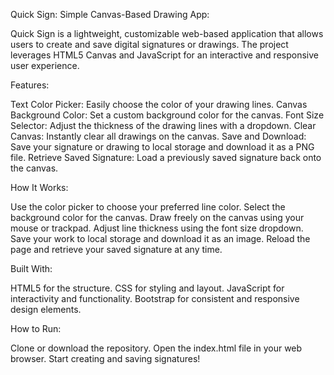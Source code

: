Quick Sign: Simple Canvas-Based Drawing App:

Quick Sign is a lightweight, customizable web-based application that allows users to create and save digital signatures or drawings. The project leverages HTML5 Canvas and JavaScript for an interactive and responsive user experience.

Features:

Text Color Picker: Easily choose the color of your drawing lines.
Canvas Background Color: Set a custom background color for the canvas.
Font Size Selector: Adjust the thickness of the drawing lines with a dropdown.
Clear Canvas: Instantly clear all drawings on the canvas.
Save and Download: Save your signature or drawing to local storage and download it as a PNG file.
Retrieve Saved Signature: Load a previously saved signature back onto the canvas.

How It Works:

Use the color picker to choose your preferred line color.
Select the background color for the canvas.
Draw freely on the canvas using your mouse or trackpad.
Adjust line thickness using the font size dropdown.
Save your work to local storage and download it as an image.
Reload the page and retrieve your saved signature at any time.

Built With:

HTML5 for the structure.
CSS for styling and layout.
JavaScript for interactivity and functionality.
Bootstrap for consistent and responsive design elements.

How to Run:

Clone or download the repository.
Open the index.html file in your web browser.
Start creating and saving signatures!
